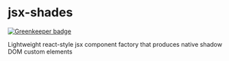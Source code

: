 # jsx-shades

[![Greenkeeper badge](https://badges.greenkeeper.io/furystack/jsx-shades.svg)](https://greenkeeper.io/)

Lightweight react-style jsx component factory that produces native shadow DOM custom elements
